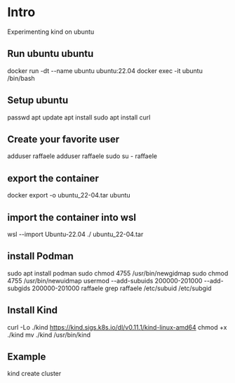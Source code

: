 # Intro
Experimenting kind on ubuntu

## Run ubuntu ubuntu
docker run -dt --name ubuntu ubuntu:22.04
docker exec -it ubuntu /bin/bash

## Setup ubuntu
passwd
apt update
apt install sudo
apt install curl

## Create your favorite user
adduser raffaele
adduser raffaele sudo
su - raffaele

## export the container
docker export -o ubuntu_22-04.tar ubuntu

## import the container into wsl
wsl --import Ubuntu-22.04 ./ ubuntu_22-04.tar


## install Podman
sudo apt install podman
sudo chmod 4755 /usr/bin/newgidmap
sudo chmod 4755 /usr/bin/newuidmap
usermod --add-subuids 200000-201000 --add-subgids 200000-201000 raffaele
grep raffaele /etc/subuid /etc/subgid

## Install Kind
curl -Lo ./kind https://kind.sigs.k8s.io/dl/v0.11.1/kind-linux-amd64
chmod +x ./kind
mv ./kind /usr/bin/kind

## Example
kind create cluster